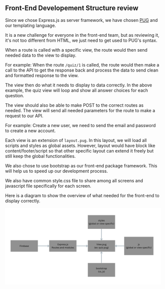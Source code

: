 ## Front-End Developement Structure review 

Since we chose Express.js as server framework, we have chosen [PUG](https://pugjs.org/api/getting-started.html) and our templating language. 

It is a new challenge for everyone in the front-end team, but as reviewing it, it's not too different from HTML, we just need to get used to PUG's syntax. 

When a route is called with a specific view, the route would then send needed data to the view to display. 

For example: When the route `/quiz/1` is called, the route would then make a call to the API to get the response back and process the data to send clean and formatted response to the view. 

The view then do what it needs to display to data correctly. In the above example, the quiz view will loop and show all answer choices for each question. 

The view should also be able to make POST to the correct routes as needed. The view will send all needed parameters for the route to make a request to our API. 

For example: Create a new user, we need to send the email and password to create a new account. 

Each view is an extension of `layout.pug`. In this layout, we will load all scripts and styles as global assets. However, layout would have block like content/footer/script so that other specific layout can extend it freely but still keep the global functionalities.

We also chose to use bootstrap as our front-end package framework. This will help us to speed up our development process. 

We also have common style.css file to share among all screens and javascript file specifically for each screen. 

Here is a diagram to show the overview of what needed for the front-end to display correctly. 

!["Front End Architecture Diagram"](./images/FrontEndArchitectureFlowChart.png)